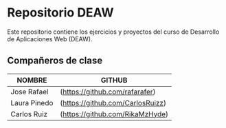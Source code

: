 # Repositorio DEAW
Este repositorio contiene los ejercicios y proyectos del curso de Desarrollo de Aplicaciones Web (DEAW).

## Compañeros de clase

| NOMBRE               | GITHUB                                |
|----------------------|---------------------------------------|
| Jose Rafael          |   (https://github.com/rafarafer)      |
| Laura Pinedo         |   (https://github.com/CarlosRuizz)    |
| Carlos Ruiz          |   (https://github.com/RikaMzHyde)     |
